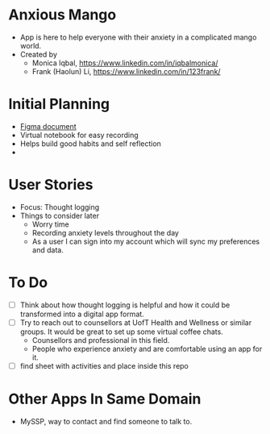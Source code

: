 # Anxious Mango
- App is here to help everyone with their anxiety in a complicated mango world.
- Created by 
    - Monica Iqbal, https://www.linkedin.com/in/iqbalmonica/
    - Frank (Haolun) Li, https://www.linkedin.com/in/123frank/

# Initial Planning 
- [Figma document](https://www.figma.com/files/team/894624381769679217/Anxious-Mango)
- Virtual notebook for easy recording
- Helps build good habits and self reflection
- 

# User Stories
- Focus: Thought logging
- Things to consider later
  - Worry time
  - Recording anxiety levels throughout the day
  - As a user I can sign into my account which will sync my preferences and data. 

# To Do 
- [ ] Think about how thought logging is helpful and how it could be transformed into a digital app format.
- [ ] Try to reach out to counsellors at UofT Health and Wellness or similar groups. It would be great to set up some virtual coffee chats.
    - Counsellors and professional in this field.
    - People who experience anxiety and are comfortable using an app for it.
- [ ] find sheet with activities and place inside this repo

# Other Apps In Same Domain
- MySSP, way to contact and find someone to talk to.
